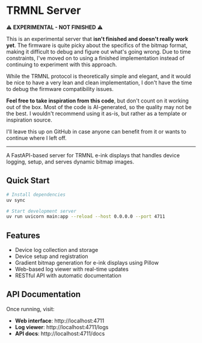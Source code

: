 # TRMNL Server

⚠️ **EXPERIMENTAL - NOT FINISHED** ⚠️

This is an experimental server that **isn't finished and doesn't really work yet**. The firmware is quite picky about the specifics of the bitmap format, making it difficult to debug and figure out what's going wrong. Due to time constraints, I've moved on to using a finished implementation instead of continuing to experiment with this approach.

While the TRMNL protocol is theoretically simple and elegant, and it would be nice to have a very lean and clean implementation, I don't have the time to debug the firmware compatibility issues. 

**Feel free to take inspiration from this code**, but don't count on it working out of the box. Most of the code is AI-generated, so the quality may not be the best. I wouldn't recommend using it as-is, but rather as a template or inspiration source.

I'll leave this up on GitHub in case anyone can benefit from it or wants to continue where I left off.

---

A FastAPI-based server for TRMNL e-ink displays that handles device logging, setup, and serves dynamic bitmap images.

## Quick Start

```bash
# Install dependencies
uv sync

# Start development server
uv run uvicorn main:app --reload --host 0.0.0.0 --port 4711
```

## Features

- Device log collection and storage
- Device setup and registration  
- Gradient bitmap generation for e-ink displays using Pillow
- Web-based log viewer with real-time updates
- RESTful API with automatic documentation

## API Documentation

Once running, visit:
- **Web interface**: http://localhost:4711
- **Log viewer**: http://localhost:4711/logs  
- **API docs**: http://localhost:4711/docs
